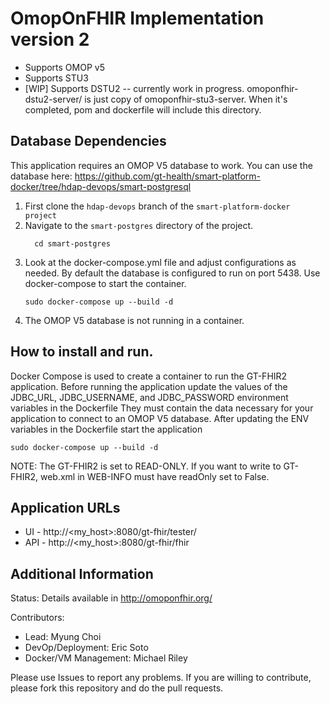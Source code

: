 OmopOnFHIR Implementation version 2
=
- Supports OMOP v5
- Supports STU3
- [WIP] Supports DSTU2 -- currently work in progress. omoponfhir-dstu2-server/ is just copy of omoponfhir-stu3-server. When it's completed, pom and dockerfile will include this directory.

Database Dependencies
-
This application requires an OMOP V5 database to work. You can use the database here: https://github.com/gt-health/smart-platform-docker/tree/hdap-devops/smart-postgresql
1. First clone the `hdap-devops` branch of the `smart-platform-docker project`
2. Navigate to the `smart-postgres` directory of the project.
   ```
     cd smart-postgres
   ```
3. Look at the docker-compose.yml file and adjust configurations as needed. By default the database is configured to run on port 5438. Use docker-compose to start the container.
   ```
   sudo docker-compose up --build -d
   ```
4. The OMOP V5 database is not running in a container.

How to install and run.
-
Docker Compose is used to create a container to run the GT-FHIR2 application. Before running the application
update the values of the JDBC_URL, JDBC_USERNAME, and JDBC_PASSWORD environment variables in the Dockerfile
They must contain the data necessary for your application to connect to an OMOP V5 database.
After updating the ENV variables in the Dockerfile start the application
```
sudo docker-compose up --build -d
```
NOTE: The GT-FHIR2 is set to READ-ONLY. If you want to write to GT-FHIR2, web.xml in WEB-INFO must have readOnly set to False.

Application URLs
-
- UI - http://<my_host>:8080/gt-fhir/tester/
- API -  	http://<my_host>:8080/gt-fhir/fhir

Additional Information
-
Status: Details available in http://omoponfhir.org/

Contributors:
- Lead: Myung Choi
- DevOp/Deployment: Eric Soto
- Docker/VM Management: Michael Riley
 
Please use Issues to report any problems. If you are willing to contribute, please fork this repository and do the pull requests.
